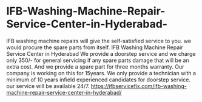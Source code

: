 # IFB-Washing-Machine-Repair-Service-Center-in-Hyderabad-
IFB washing machine repairs will give the self-satisfied service to you. we would procure the spare parts from itself. IFB Washing Machine Repair Service Center in Hyderabad We provide a doorstep service and we charge only 350/- for general servicing if any spare parts damage that will be an extra cost. And we provide a spare part for three months warranty. Our company is working on this for 15years. We only provide a technician with a minimum of 10 years infield experienced candidates for doorstep service. our service will be available 24/7. https://ifbservicefix.com/ifb-washing-machine-repair-service-center-in-hyderabad/
